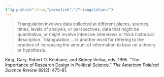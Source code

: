 ```yaml
---
{"dg-publish":true,"permalink":"/Triangulation/"}
---
```



>Triangulation involves data collected at different places, sources, times, levels of analysis, or perspectives, data that might be quantitative, or might involve intensive interviews or thick historical description.
>Triangulation ... is another word for refering to the practice of increasing the amount of information to bear on a theory or hypothesis.

King, Gary, Robert O. Keohane, and Sidney Verba, eds. 1995. “The Importance of Research Design in Political Science.” _The American Political Science Review_ 89(2): 475–81.